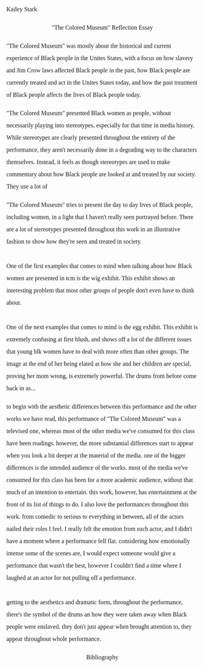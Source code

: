 <!--
connect "The Colored Museum" to one feminist and one performance concept covered in class.
-->
<p style="line-height: 2; font-family: Times New Roman; font-size:16px">Kailey Stark</p>
<p style="text-align: center; line-height: 2; font-family: Times New Roman; font-size:16px">"The Colored Museum" Reflection Essay</p>
<!--  -->
<!--  -->
<!--  -->
<p style="line-height: 2; font-family: Times New Roman; font-size:16px">
<!-- What is the central theme in "The Colored Museum"? -->
"The Colored Museum" was mostly about the historical and current experience of Black people in the Unites States, with a focus on

<!-- 1 --> how slavery and Jim Crow laws affected Black people in the past,

<!-- 2 --> how Black people are currently treated and act in the Unites States today,

<!-- 3 --> and how the past treatment of Black people affects the lives of Black people today.
<!--  -->
<!-- think of use of word People of Color as opposed to Black and African American -->
<!-- this play focuses on African Americans more than just People of Color -->
<!--  -->
<!--  -->
<!--  -->
<!--  -->
<!--  -->
<!--  -->
</p>
<p style="line-height: 2; font-family: Times New Roman; font-size:16px">
<!--  -->
<!-- What kind of Black feminist intervention does "The Colored Museum" make, if any? -->
<!-- these are the feminist strategies -->
<!-- Polyphony; Non linearity; Multiple truths; Non hierarchical relationships -->
<!--  -->
"The Colored Museum" presented Black women as people, without necessarily playing into stereotypes, especially for that time in media history.
<!-- they definitely use stereotypes -->
<!-- add more obvi -->
<!-- controlling images chapter -->
<!-- Chapter 5 of *Black Feminist Thought* -->
<!--  -->
While stereotypes are clearly presented throughout the entirety of the performance, they aren't necessarily done in a degrading way to the characters themselves. Instead, it feels as though stereotypes are used to make commentary about how Black people are looked at and treated by our society.
<!-- v newly added; go edit v -->
They use a lot of
<!--  -->
<!--  -->
<!--  -->
</p>
<p style="line-height: 2; font-family: Times New Roman; font-size:16px;">
<!--  -->
<!--  -->
<!--  -->
<!-- How does it illuminate the lives of Black women? -->
<!-- these are the feminist strategies -->
<!-- Polyphony; Non linearity; Multiple truths; Non hierarchical relationships -->
"The Colored Museum" tries to present the day to day lives of Black people, including women, in a light that I haven't really seen portrayed before.
<!--  -->
There are a lot of stereotypes presented throughout this work in an illustrative fashion to show how they're seen and treated in society.
<!--  -->
<br><br>
<!--  -->
<!-- the wig exhibit -->
One of the first examples that comes to mind when talking about how Black women are presented in tcm is the wig exhibit.  <!--(the wig one go find the name)-->
<!--  -->
This exhibit shows an interesting problem that most other groups of people don't even have to think about.
<!--  -->
<br><br>
<!-- the egg exhibit -->
One of the next examples that comes to mind is the egg exhibit. <!-- go find the name -->
<!--  -->
This exhibit is extremely confusing at first blush, and shows off a lot of the different issues that young blk women have to deal with more often than other groups.
<!--  -->
The image at the end of her being elated at how she and her children are special, proving her mom wrong, is extremely powerful. The drums from before come back in as...
<!--  -->
</p>
<!--  -->
<!--  -->
<!--  -->
<p style="line-height: 2; font-family: Times New Roman; font-size:16px">
<!-- How does its aesthetics and use of dramatic form relate with (or depart from) those covered in class? -->
<!-- this part is supposed to be about stuff like the jazz aesthetic, movement, color, etc. -->
<!-- One feminist and one performance concept Black Feminist Thought has bulk of info needed fem not everyone in this bridge called my back; not everyone is Black in it there is a moment asks about Black fem specifically; you can find outside sources -->
<!-- these are the feminist strategies -->
<!-- Polyphony; Non linearity; Multiple truths; Non hierarchical relationships -->
<!-- you need to go thru and make it to where you don't need the questions there for it to make sense -->
<!--  -->
to begin with the aesthetic differences between this performance and the other works we have read, this performance of "The Colored Museum" was a televised one, whereas most of the other media we've consumed for this class have been readings. however, the more substantial differences start to appear when you look a bit deeper at the material of the media.
<!--  -->
one of the bigger differences is the intended audience of the works. most of the media we've consumed for this class has been for a more academic audience, without that much of an intention to entertain. this work, however, has entertainment at the front of its list of things to do.
<!--  -->
I also love the performances throughout this work. from comedic to serious to everything in between, all of the actors nailed their roles I feel. I really felt the emotion from each actor, and I didn't have a moment where a performance fell flat. considering how emotionally intense some of the scenes are, I would expect someone would give a performance that wasn't the best, however I couldn't find a time where I laughed at an actor for not pulling off a performance.
<!--  -->
<br><br>
getting to the aesthetics and dramatic form,
<!--  -->
throughout the performance, there's the symbol of the drums an how they were taken away when Black people were enslaved. they don't just appear when brought attention to, they appear throughout whole performance.
<!--  -->
<!-- think about what I've made in the past and how relates to this work -->
<!--  -->
<!--  -->
</p>
<!--  -->
<p style="text-align: center; line-height: 2; font-family: Times New Roman; font-size:16px">Bibliography</p>
<!--  -->
<p style="line-height: 2; font-family: Times New Roman; font-size:16px">
<!--  -->
<!--  -->
</p>

<!--
**Abbreviation Key**
---
**Feminism Words**
aa = African American
poc = People of Color
jc = Jim Crow
Black = Black
fem = feminism
bf = Black Feminism
blk = Black
fem = feminist / feminism
bf = Black feminism
wht = White
---
**Grammar**
didnt = didn't
wasnt = wasn't
couldnt = couldn't
wouldnt = wouldn't
im = I'm
i = I
weve = we've
ive = I've
---
**Works
con flama = *Con Flama*
cf = *Con Flama*
bft = *Black Feminist Thought*
tcm = "The Colored Museum"
---
**People**
sb = Sharon Bridgforth
lc = Laurie Carlos
lp = Lourdes Pérez
jj = Joni Jones
---
**Places**
u.s  = Unites States
---
**Normal/Misc Words**
btwn = between
u = you
qsn = question
ch. = Chapter
-->
